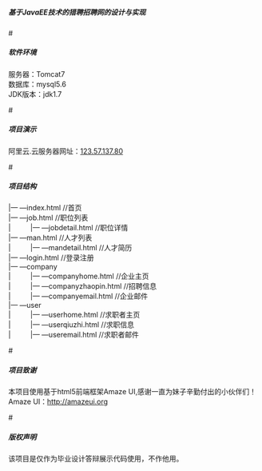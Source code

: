# <h5>基于JavaEE技术的猎聘招聘网的设计与实现</h5>


#<h5>软件环境</h5>
服务器：Tomcat7<br>
数据库：mysql5.6<br>
JDK版本：jdk1.7

#<h5>项目演示</h5>
阿里云.云服务器网址：<a href="http://123.57.137.80">123.57.137.80</a>

#<h5>项目结构</h5>
|— —index.html			      //首页<br>
|— —job.html			        //职位列表<br>
|    &nbsp;&nbsp;&nbsp;&nbsp;&nbsp;&nbsp;&nbsp;&nbsp;&nbsp;|— —jobdetail.html 	//职位详情<br>
|— —man.html			        //人才列表<br>
|    &nbsp;&nbsp;&nbsp;&nbsp;&nbsp;&nbsp;&nbsp;&nbsp;&nbsp;|— —mandetail.html 	//人才简历<br>
|— —login.html			      //登录注册<br>
|— —company		<br>
|    &nbsp;&nbsp;&nbsp;&nbsp;&nbsp;&nbsp;&nbsp;&nbsp;&nbsp;|— —companyhome.html	    //企业主页<br>
|    &nbsp;&nbsp;&nbsp;&nbsp;&nbsp;&nbsp;&nbsp;&nbsp;&nbsp;|— —companyzhaopin.html	//招聘信息<br>
|    &nbsp;&nbsp;&nbsp;&nbsp;&nbsp;&nbsp;&nbsp;&nbsp;&nbsp;|— —companyemail.html	  //企业邮件<br>
|— —user<br>
|    &nbsp;&nbsp;&nbsp;&nbsp;&nbsp;&nbsp;&nbsp;&nbsp;&nbsp;|— —userhome.html		//求职者主页<br>
|    &nbsp;&nbsp;&nbsp;&nbsp;&nbsp;&nbsp;&nbsp;&nbsp;&nbsp;|— —userqiuzhi.html	//求职信息<br>
|    &nbsp;&nbsp;&nbsp;&nbsp;&nbsp;&nbsp;&nbsp;&nbsp;&nbsp;|— —useremail.html		//求职者邮件<br>

#<h5>项目致谢</h5>
本项目使用基于html5前端框架Amaze UI,感谢一直为妹子辛勤付出的小伙伴们！<br>
Amaze UI：<a href="http://amazeui.org">http://amazeui.org</a><br>

#<h5>版权声明</h5>
该项目是仅作为毕业设计答辩展示代码使用，不作他用。
